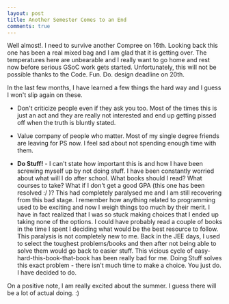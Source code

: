 ```yaml
---
layout: post
title: Another Semester Comes to an End
comments: true
---
```



Well almost!. I need to survive another Compree on 16th. Looking back this one has been a real mixed bag and I am glad that it is getting over. The temperatures here are unbearable and I really want to go home and rest now before serious GSoC work gets started. Unfortunately, this will not be possible thanks to the Code. Fun. Do. design deadline on 20th.

In the last few months, I have learned a few things the hard way and I guess I won't slip again on these.

- Don't criticize people even if they ask you too. Most of the times this is just an act and they are really not interested and end up getting pissed off when the truth is bluntly stated.

- Value company of people who matter. Most of my single degree friends are leaving for PS now. I feel sad about not spending enough time with them.

- **Do Stuff!** - I can't state how important this is and how I have been screwing myself up by not doing stuff. I have been constantly worried about what will I do after school. What books should I read? What courses to take?  What if I don't get a good GPA (this one has been resolved :/ )? This had completely paralysed me and I am still recovering from this bad stage. I remember how anything related to programming used to be exciting and now I weigh things too much by their merit. I have in fact realized that I was so stuck making choices that I ended up taking none of the options. I could have probably read a couple of books in the time I spent I deciding what would be the best resource to follow. This paralysis is not completely new to me. Back in the JEE days, I used to select the toughest problems/books and then after not being able to solve them would go back to easier stuff. This vicious cycle of easy-hard-this-book-that-book has been really bad for me. Doing Stuff solves this exact problem - there isn't much time to make a choice. You just do. I have decided to do.

On a positive note, I am really excited about the summer. I guess there will be a lot of actual doing. :)
